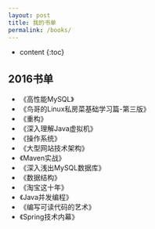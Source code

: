```yaml
---
layout: post
title: 我的书单
permalink: /books/
---
```


* content
{:toc}


2016书单
-----------------------------------------------------------------

+ 《高性能MySQL》
+ 《鸟哥的Linux私房菜基础学习篇-第三版》
+ 《重构》
+ 《深入理解Java虚拟机》
+ 《操作系统》
+ 《大型网站技术架构》
+ 《Maven实战》
+ 《深入浅出MySQL数据库》
+ 《数据结构》
+ 《淘宝这十年》
+ 《Java并发编程》
+ 《编写可读代码的艺术》
+ 《Spring技术内幕》
